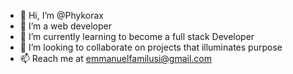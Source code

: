 - 👋 Hi, I’m @Phykorax
- 👀 I’m a web developer
- 🌱 I’m currently learning to become a full stack Developer
- 💞️ I’m looking to collaborate on projects that illuminates purpose
- 📫 Reach me at emmanuelfamilusi@gmail.com

<!---
Phykorax/Phykorax is a ✨ special ✨ repository because its `README.md` (this file) appears on your GitHub profile.
You can click the Preview link to take a look at your changes.
--->
